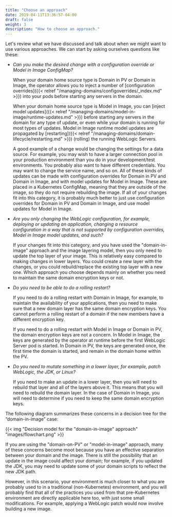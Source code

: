 ```yaml
---
title: "Choose an approach"
date: 2019-04-11T13:36:57-04:00
draft: false
weight: 3
description: "How to choose an approach."
---
```


Let's review what we have discussed and talk about when we might want to use
various approaches.  We can start by asking ourselves questions like these:


- *Can you make the desired change with a configuration override or Model in Image ConfigMap?*  

  When your domain home source type is Domain in PV or Domain in Image,
  the operator allows you to inject a number of [configuration
  overrides]({{< relref "/managing-domains/configoverrides/_index.md" >}})
  into your pods before starting any servers in the domain.  

  When your domain home source type is Model in Image, you can
  [inject model updates]({{< relref "/managing-domains/model-in-image/runtime-updates.md" >}})
  before starting any servers in the domain for any type of update, or even while your domain
  is running for most types of updates. Model in Image runtime model updates are propagated
  by [restarting]({{< relref "/managing-domains/domain-lifecycle/restarting.md" >}})
  (rolling) the running WebLogic Servers.

  A good example of a change would be changing the settings for a data
  source. For example, you may wish to have a larger connection pool in your production
  environment than you do in your development/test environments.  You probably also
  want to have different credentials.  You may want to change the service name, and
  so on. All of these kinds of updates can be made with configuration overrides
  for Domain in PV and Domain in Image, and with model updates for Model in Image.
  These are placed in a Kubernetes ConfigMap, meaning that they are outside of the image, so
  they do not require rebuilding the image.  If all of your changes fit into
  this category, it is probably much better to just use configuration overrides
  for Domain in PV and Domain in Image, and use model updates for Model in Image.

- *Are you only changing the WebLogic configuration, for example, deploying or updating an
  application, changing a resource configuration in a way that is not supported by
  configuration overrides, Model in Image model updates, and such?*  

  If your changes fit into this category, and you have used the "domain-in-image"
  approach and the image layering model, then you only need to update the top layer
  of your image.  This is relatively easy compared to making changes in lower layers.
  You could create a new layer with the changes, or you could rebuild/replace the
  existing top layer with a new one.  Which approach you choose depends mainly on
  whether you need to maintain the same domain encryption keys or not.

- *Do you need to be able to do a rolling restart?*

  If you need to do a rolling restart with Domain in Image,
  for example, to maintain the availability of
  your applications, then you need to make sure that a new domain layer has the same
  domain encryption keys.  You cannot perform a rolling restart of a domain if the
  new members have a different encryption key.

  If you need to do a rolling restart with Model in Image or Domain in PV, the domain
  encryption keys are not a concern. In Model in Image, the keys are generated by
  the operator at runtime before the first WebLogic Server pod is started. In Domain in PV,
  the keys are generated once, the first time the domain is started, and remain in the
  domain home within the PV.

- *Do you need to mutate something in a lower layer, for example, patch WebLogic, the JDK, or Linux?*  

  If you need to make an update in a lower layer, then you will need to rebuild that
  layer and all of the layers above it.  This means that you will need to rebuild the
  domain layer.  In the case of Domain in Image, you will need to determine if you need to
  keep the same domain encryption keys.

The following diagram summarizes these concerns in a decision tree for the “domain-in-image” case:

{{< img "Decision model for the \"domain-in-image\" approach" "images/flowchart.png" >}}

If you are using the "domain-on-PV" or "model-in-image" approach, many of these concerns become
moot because you have an effective separation between your domain and the image.
There is still the possibility that an update in the image could affect your domain;
for example, if you updated the JDK, you may need to update some of your domain scripts
to reflect the new JDK path.  

However, in this scenario, your environment is much closer to what you are probably used
to in a traditional (non-Kubernetes) environment, and you will probably find that all of
the practices you used from that pre-Kubernetes environment are directly applicable here
too, with just some small modifications.  For example, applying a WebLogic patch would
now involve building a new image.
